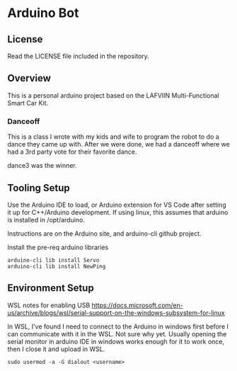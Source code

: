 # Arduino Bot

## License

Read the LICENSE file included in the repository.

## Overview

This is a personal arduino project based on the LAFVIIN Multi-Functional Smart Car Kit.

### Danceoff

This is a class I wrote with my kids and wife to program the robot to do a dance they came up with.  After we were done, we had a danceoff where we had a 3rd party vote for their favorite dance.

dance3 was the winner.

## Tooling Setup

Use the Arduino IDE to load, or Arduino extension for VS Code after setting it up for C++/Arduino development.  If using linux, this assumes that arduino is installed in /opt/arduino.

Instructions are on the Arduino site, and arduino-cli github project.

Install the pre-req arduino libraries

```
arduino-cli lib install Servo
arduino-cli lib install NewPing
```

## Environment Setup

WSL notes for enabling USB
https://docs.microsoft.com/en-us/archive/blogs/wsl/serial-support-on-the-windows-subsystem-for-linux

In WSL, I've found I need to connect to the Arduino in windows first before I can communicate with it in the WSL.  Not sure why yet.  Usually opening the serial monitor in arduino IDE in windows works enough for it to work once, then I close it and upload in WSL.


```
sudo usermod -a -G dialout <username>
```

